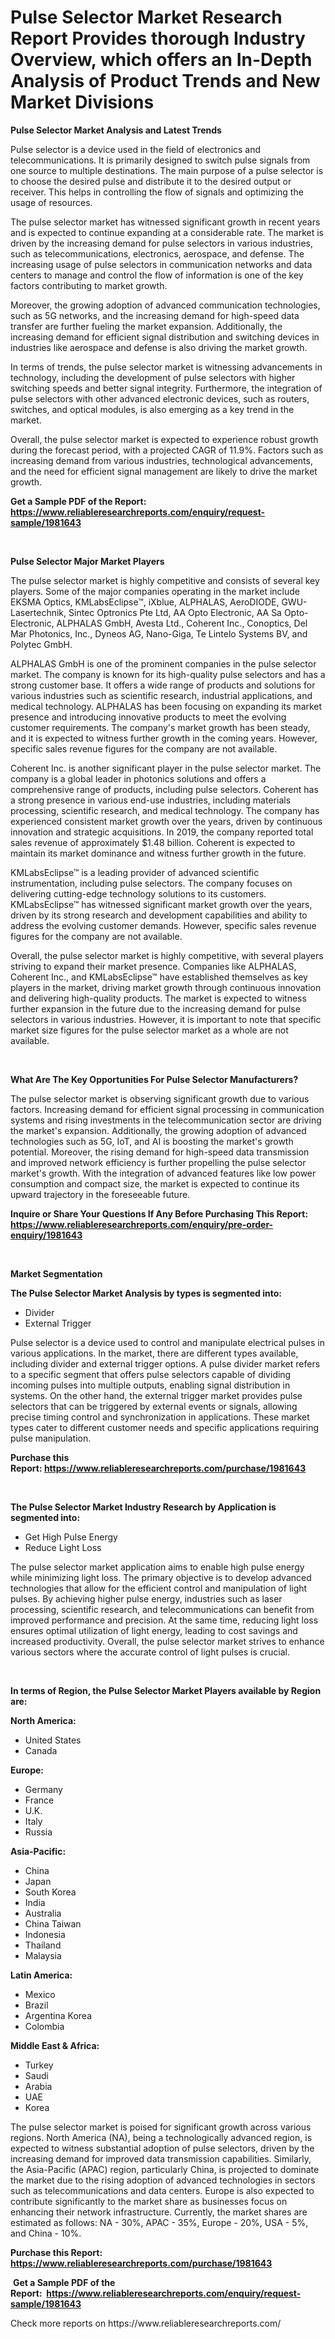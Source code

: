 <p><h1>Pulse Selector Market Research Report Provides thorough Industry Overview, which offers an In-Depth Analysis of Product Trends and New Market Divisions</h1></p><p><strong>Pulse Selector Market Analysis and Latest Trends</strong></p>
<p><p>Pulse selector is a device used in the field of electronics and telecommunications. It is primarily designed to switch pulse signals from one source to multiple destinations. The main purpose of a pulse selector is to choose the desired pulse and distribute it to the desired output or receiver. This helps in controlling the flow of signals and optimizing the usage of resources.</p><p>The pulse selector market has witnessed significant growth in recent years and is expected to continue expanding at a considerable rate. The market is driven by the increasing demand for pulse selectors in various industries, such as telecommunications, electronics, aerospace, and defense. The increasing usage of pulse selectors in communication networks and data centers to manage and control the flow of information is one of the key factors contributing to market growth.</p><p>Moreover, the growing adoption of advanced communication technologies, such as 5G networks, and the increasing demand for high-speed data transfer are further fueling the market expansion. Additionally, the increasing demand for efficient signal distribution and switching devices in industries like aerospace and defense is also driving the market growth.</p><p>In terms of trends, the pulse selector market is witnessing advancements in technology, including the development of pulse selectors with higher switching speeds and better signal integrity. Furthermore, the integration of pulse selectors with other advanced electronic devices, such as routers, switches, and optical modules, is also emerging as a key trend in the market.</p><p>Overall, the pulse selector market is expected to experience robust growth during the forecast period, with a projected CAGR of 11.9%. Factors such as increasing demand from various industries, technological advancements, and the need for efficient signal management are likely to drive the market growth.</p></p>
<p><strong>Get a Sample PDF of the Report:&nbsp; <a href="https://www.reliableresearchreports.com/enquiry/request-sample/1981643">https://www.reliableresearchreports.com/enquiry/request-sample/1981643</a></strong></p>
<p>&nbsp;</p>
<p><strong>Pulse Selector Major Market Players</strong></p>
<p><p>The pulse selector market is highly competitive and consists of several key players. Some of the major companies operating in the market include EKSMA Optics, KMLabsEclipse™, iXblue, ALPHALAS, AeroDIODE, GWU-Lasertechnik, Sintec Optronics Pte Ltd, AA Opto Electronic, AA Sa Opto-Electronic, ALPHALAS GmbH, Avesta Ltd., Coherent Inc., Conoptics, Del Mar Photonics, Inc., Dyneos AG, Nano-Giga, Te Lintelo Systems BV, and Polytec GmbH.</p><p>ALPHALAS GmbH is one of the prominent companies in the pulse selector market. The company is known for its high-quality pulse selectors and has a strong customer base. It offers a wide range of products and solutions for various industries such as scientific research, industrial applications, and medical technology. ALPHALAS has been focusing on expanding its market presence and introducing innovative products to meet the evolving customer requirements. The company's market growth has been steady, and it is expected to witness further growth in the coming years. However, specific sales revenue figures for the company are not available.</p><p>Coherent Inc. is another significant player in the pulse selector market. The company is a global leader in photonics solutions and offers a comprehensive range of products, including pulse selectors. Coherent has a strong presence in various end-use industries, including materials processing, scientific research, and medical technology. The company has experienced consistent market growth over the years, driven by continuous innovation and strategic acquisitions. In 2019, the company reported total sales revenue of approximately $1.48 billion. Coherent is expected to maintain its market dominance and witness further growth in the future.</p><p>KMLabsEclipse™ is a leading provider of advanced scientific instrumentation, including pulse selectors. The company focuses on delivering cutting-edge technology solutions to its customers. KMLabsEclipse™ has witnessed significant market growth over the years, driven by its strong research and development capabilities and ability to address the evolving customer demands. However, specific sales revenue figures for the company are not available.</p><p>Overall, the pulse selector market is highly competitive, with several players striving to expand their market presence. Companies like ALPHALAS, Coherent Inc., and KMLabsEclipse™ have established themselves as key players in the market, driving market growth through continuous innovation and delivering high-quality products. The market is expected to witness further expansion in the future due to the increasing demand for pulse selectors in various industries. However, it is important to note that specific market size figures for the pulse selector market as a whole are not available.</p></p>
<p>&nbsp;</p>
<p><strong>What Are The Key Opportunities For Pulse Selector Manufacturers?</strong></p>
<p><p>The pulse selector market is observing significant growth due to various factors. Increasing demand for efficient signal processing in communication systems and rising investments in the telecommunication sector are driving the market's expansion. Additionally, the growing adoption of advanced technologies such as 5G, IoT, and AI is boosting the market's growth potential. Moreover, the rising demand for high-speed data transmission and improved network efficiency is further propelling the pulse selector market's growth. With the integration of advanced features like low power consumption and compact size, the market is expected to continue its upward trajectory in the foreseeable future.</p></p>
<p><strong>Inquire or Share Your Questions If Any Before Purchasing This Report: <a href="https://www.reliableresearchreports.com/enquiry/pre-order-enquiry/1981643">https://www.reliableresearchreports.com/enquiry/pre-order-enquiry/1981643</a></strong></p>
<p>&nbsp;</p>
<p><strong>Market Segmentation</strong></p>
<p><strong>The Pulse Selector Market Analysis by types is segmented into:</strong></p>
<p><ul><li>Divider</li><li>External Trigger</li></ul></p>
<p><p>Pulse selector is a device used to control and manipulate electrical pulses in various applications. In the market, there are different types available, including divider and external trigger options. A pulse divider market refers to a specific segment that offers pulse selectors capable of dividing incoming pulses into multiple outputs, enabling signal distribution in systems. On the other hand, the external trigger market provides pulse selectors that can be triggered by external events or signals, allowing precise timing control and synchronization in applications. These market types cater to different customer needs and specific applications requiring pulse manipulation.</p></p>
<p><strong>Purchase this Report:&nbsp;<a href="https://www.reliableresearchreports.com/purchase/1981643">https://www.reliableresearchreports.com/purchase/1981643</a></strong></p>
<p>&nbsp;</p>
<p><strong>The Pulse Selector Market Industry Research by Application is segmented into:</strong></p>
<p><ul><li>Get High Pulse Energy</li><li>Reduce Light Loss</li></ul></p>
<p><p>The pulse selector market application aims to enable high pulse energy while minimizing light loss. The primary objective is to develop advanced technologies that allow for the efficient control and manipulation of light pulses. By achieving higher pulse energy, industries such as laser processing, scientific research, and telecommunications can benefit from improved performance and precision. At the same time, reducing light loss ensures optimal utilization of light energy, leading to cost savings and increased productivity. Overall, the pulse selector market strives to enhance various sectors where the accurate control of light pulses is crucial.</p></p>
<p>&nbsp;</p>
<p><strong>In terms of Region, the Pulse Selector Market Players available by Region are:</strong></p>
<p>
    <p> <strong> North America: </strong>
        <ul>
            <li>United States</li>
            <li>Canada</li>
        </ul>
        </p> 
    <p> <strong> Europe: </strong>
        <ul>
            <li>Germany</li>
            <li>France</li>
            <li>U.K.</li>
            <li>Italy</li>
            <li>Russia</li>
        </ul>
        </p> 
    <p> <strong> Asia-Pacific: </strong>
        <ul>
            <li>China</li>
            <li>Japan</li>
            <li>South Korea</li>
            <li>India</li>
            <li>Australia</li>
            <li>China Taiwan</li>
            <li>Indonesia</li>
            <li>Thailand</li>
            <li>Malaysia</li>
        </ul>
        </p> 
    <p> <strong> Latin America: </strong>
        <ul>
            <li>Mexico</li>
            <li>Brazil</li>
            <li>Argentina Korea</li>
            <li>Colombia</li>
        </ul>
        </p> 
    <p> <strong> Middle East & Africa: </strong>
        <ul>
            <li>Turkey</li>
            <li>Saudi</li>
            <li>Arabia</li>
            <li>UAE</li>
            <li>Korea</li>
        </ul>
    </p>
    </p>
<p><p>The pulse selector market is poised for significant growth across various regions. North America (NA), being a technologically advanced region, is expected to witness substantial adoption of pulse selectors, driven by the increasing demand for improved data transmission capabilities. Similarly, the Asia-Pacific (APAC) region, particularly China, is projected to dominate the market due to the rising adoption of advanced technologies in sectors such as telecommunications and data centers. Europe is also expected to contribute significantly to the market share as businesses focus on enhancing their network infrastructure. Currently, the market shares are estimated as follows: NA - 30%, APAC - 35%, Europe - 20%, USA - 5%, and China - 10%.</p></p>
<p><strong>Purchase this Report: <a href="https://www.reliableresearchreports.com/purchase/1981643">https://www.reliableresearchreports.com/purchase/1981643</a></strong></p>
<p>&nbsp;<strong>Get a Sample PDF of the Report:&nbsp;&nbsp;<a href="https://www.reliableresearchreports.com/enquiry/request-sample/1981643">https://www.reliableresearchreports.com/enquiry/request-sample/1981643</a></strong></p>
<p><strong></strong></p>
<p>Check more reports on https://www.reliableresearchreports.com/</p>